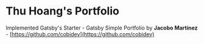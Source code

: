 # Thu Hoang's Portfolio

Implemented Gatsby's Starter - Gatsby Simple Portfolio by **Jacobo Martinez** - [https://github.com/cobidev](https://github.com/cobidev)
